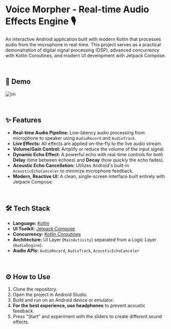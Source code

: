 # Voice Morpher - Real-time Audio Effects Engine 🎙️

An interactive Android application built with modern Kotlin that processes audio from the microphone in real-time. This project serves as a practical demonstration of digital signal processing (DSP), advanced concurrency with Kotlin Coroutines, and modern UI development with Jetpack Compose.

<br>

## 🚀 Demo
![im](https://github.com/user-attachments/assets/593468cc-0c5a-457a-91ec-df62b66b388c)


<br>

## ✨ Features

* **Real-time Audio Pipeline:** Low-latency audio processing from microphone to speaker using `AudioRecord` and `AudioTrack`.
* **Live Effects:** All effects are applied on-the-fly to the live audio stream.
* **Volume/Gain Control:** Amplify or reduce the volume of the input signal.
* **Dynamic Echo Effect:** A powerful echo with real-time controls for both **Delay** (time between echoes) and **Decay** (how quickly the echo fades).
* **Acoustic Echo Cancellation:** Utilizes Android's built-in `AcousticEchoCanceler` to minimize microphone feedback.
* **Modern, Reactive UI:** A clean, single-screen interface built entirely with Jetpack Compose.

<br>

## 🛠️ Tech Stack

* **Language:** [Kotlin](https://kotlinlang.org/)
* **UI Toolkit:** [Jetpack Compose](https://developer.android.com/jetpack/compose)
* **Concurrency:** [Kotlin Coroutines](https://kotlinlang.org/docs/coroutines-overview.html)
* **Architecture:** UI Layer (`MainActivity`) separated from a Logic Layer (`AudioEngine`).
* **Audio APIs:** `AudioRecord`, `AudioTrack`, `AcousticEchoCanceler`

<br>

## ⚙️ How to Use

1.  Clone the repository.
2.  Open the project in Android Studio.
3.  Build and run on an Android device or emulator.
4.  **For the best experience, use headphones** to prevent acoustic feedback.
5.  Press "Start" and experiment with the sliders to create different sound effects.
